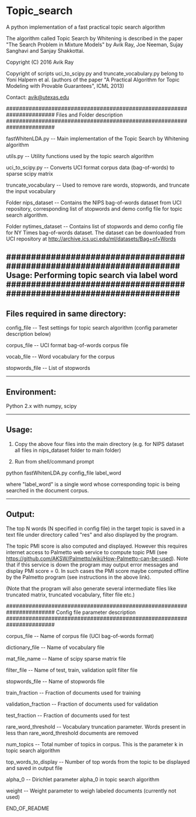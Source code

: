# Topic_search
A python implementation of a fast practical topic search algorithm

The algorithm called Topic Search by Whitening is described in the 
paper "The Search Problem in Mixture Models"
by Avik Ray, Joe Neeman, Sujay Sanghavi and Sanjay Shakkottai.

Copyright (C) 2016 Avik Ray

Copyright of scripts uci_to_scipy.py and truncate_vocabulary.py belong
to Yoni Halpern et al. (authors of the paper "A Practical Algorithm for 
Topic Modeling with Provable Guarantees", ICML 2013)

Contact: avik@utexas.edu

#######################################################################
Files and Folder description
#######################################################################

fastWhitenLDA.py -- Main implementation of the Topic Search by Whitening 
                    algorithm

utils.py -- Utility functions used by the topic search algorithm

uci_to_scipy.py -- Converts UCI format corpus data (bag-of-words) to
		   sparse scipy matrix

truncate_vocabulary -- Used to remove rare words, stopwords, and 
                       truncate the input vocabulary


Folder nips_dataset -- Contains the NIPS bag-of-words dataset from UCI
                       repository, corresponding list of stopwords and 
                       demo config file for topic search algorithm.

Folder nytimes_dataset -- Contains list of stopwords and demo config 
                     file for NY Times bag-of-words dataset. The 
                     dataset can be downloaded from UCI repository at
                     http://archive.ics.uci.edu/ml/datasets/Bag+of+Words


#######################################################################
Usage: Performing topic search via label word
#######################################################################
----------------------------------
Files required in same directory:
----------------------------------

config_file -- Test settings for topic search algorithm
               (config parameter description below)

corpus_file -- UCI format bag-of-words corpus file

vocab_file -- Word vocabulary for the corpus

stopwords_file -- List of stopwords

-------------
Environment:
-------------

Python 2.x with numpy, scipy 

-------
Usage:
-------

1) Copy the above four files into the main directory 
   (e.g. for NIPS dataset all files in nips_dataset folder to main folder)

2) Run from shell/command prompt

python fastWhitenLDA.py config_file label_word

where "label_word" is a single word whose corresponding topic is 
being searched in the document corpus.

--------
Output:
--------

The top N words (N specified in config file) in the target topic is
saved in a text file under directory called "res" and also displayed
by the program. 

The topic PMI score is also computed and displayed. However this 
requires internet access to Palmetto web service to compute topic PMI 
(see https://github.com/AKSW/Palmetto/wiki/How-Palmetto-can-be-used).
Note that if this service is down the program may output error messages
and display PMI score = 0. In such cases the PMI score maybe computed
offline by the Palmetto program (see instructions in the above link).

(Note that the program will also generate several intermediate files
like truncated matrix, truncated vocabulary, filter file etc.) 

#######################################################################
Config file parameter description
#######################################################################   

corpus_file -- Name of corpus file (UCI bag-of-words format)

dictionary_file -- Name of vocabulary file

mat_file_name -- Name of scipy sparse matrix file 

filter_file -- Name of test, train, validation split filter file

stopwords_file -- Name of stopwords file

train_fraction -- Fraction of documents used for training

validation_fraction -- Fraction of documents used for validation

test_fraction -- Fraction of documents used for test

rare_word_threshold -- Vocabulary truncation parameter. Words present in
                    less than rare_word_threshold documents are removed

num_topics -- Total number of topics in corpus. This is the parameter k 
              in topic search algorithm

top_words_to_display -- Number of top words from the topic to be displayed
                        and saved in output file

alpha_0 -- Dirichlet parameter alpha_0 in topic search algorithm

weight -- Weight parameter to weigh labeled documents (currently not used)


END_OF_README
